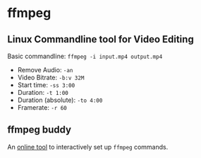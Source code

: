 # ffmpeg
## Linux Commandline tool for Video Editing
Basic commandline: `ffmpeg -i input.mp4 output.mp4`
- Remove Audio: `-an`
- Video Bitrate: `-b:v 32M`
- Start time: `-ss 3:00`
- Duration: `-t 1:00`
- Duration (absolute): `-to 4:00`
- Framerate: `-r 60`

## ffmpeg buddy
An [online tool](https://evanhahn.github.io/ffmpeg-buddy/) to interactively set up `ffmpeg` commands.